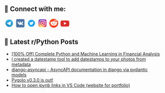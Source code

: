 ## 🔎 Connect with me:
[<img src="https://github.com/bullbesh/bullbesh/blob/main/images/Telegram.png" width="32" height="32" />](https://t.me/bullbesh)
[<img src="https://github.com/bullbesh/bullbesh/blob/main/images/VK.png" width="32" height="32" />](https://vk.com/bullbesh)
[<img src="https://github.com/bullbesh/bullbesh/blob/main/images/Twitter.png" width="32" height="32" />](https://twitter.com/bullbesh1)
[<img src="https://github.com/bullbesh/bullbesh/blob/main/images/Instagram.png" width="32" height="32" />](https://www.instagram.com/bullbesh)
[<img src="https://github.com/bullbesh/bullbesh/blob/main/images/Reddit.png" width="32" height="32" />](https://www.reddit.com/user/bullbesh)
[<img src="https://github.com/bullbesh/bullbesh/blob/main/images/YouTube.png" width="32" height="32" />](https://www.youtube.com/channel/UCtfjRs6uzgq5mfm8S06WTcg)

## 📕 Latest r/Python Posts
<!-- BLOG-POST-LIST:START -->
- [[100% Off] Complete Python and Machine Learning in Financial Analysis](https://www.reddit.com/r/Python/comments/1e86vls/100_off_complete_python_and_machine_learning_in/)
- [I created a datestamp tool to add datestamps to your photos from metadata](https://www.reddit.com/r/Python/comments/1e82dqq/i_created_a_datestamp_tool_to_add_datestamps_to/)
- [django-asyncapi - AsyncAPI documentation in django via pydantic models](https://www.reddit.com/r/Python/comments/1e81k0t/djangoasyncapi_asyncapi_documentation_in_django/)
- [Pygolo v0.3.0 is out!](https://www.reddit.com/r/Python/comments/1e80kd6/pygolo_v030_is_out/)
- [How to open ipynb links in VS Code &lpar;website for portfolio&rpar;](https://www.reddit.com/r/Python/comments/1e7zoen/how_to_open_ipynb_links_in_vs_code_website_for/)
<!-- BLOG-POST-LIST:END -->
